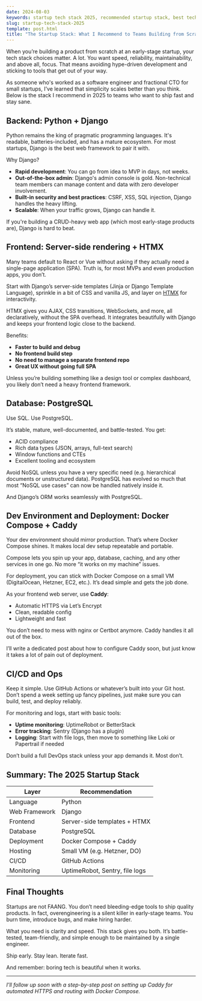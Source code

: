 ```yaml
---
date: 2024-08-03
keywords: startup tech stack 2025, recommended startup stack, best tech stack for startups, Django for startups, HTMX frontend, Python web development, simple web stack, PostgreSQL database, Docker Compose deployment, Caddy server HTTPS, early stage startup tools, full stack for MVP, tech stack for founders, Django HTMX stack, no SPA frontend
slug: startup-tech-stack-2025
template: post.html
title: "The Startup Stack: What I Recommend to Teams Building from Scratch in 2025"
---
```


When you’re building a product from scratch at an early-stage startup, your tech stack choices matter. A lot. You want speed, reliability, maintainability, and above all, focus. That means avoiding hype-driven development and sticking to tools that get out of your way.

<!--more-->

As someone who's worked as a software engineer and fractional CTO for small startups, I’ve learned that simplicity scales better than you think. Below is the stack I recommend in 2025 to teams who want to ship fast and stay sane.

## Backend: Python + Django

Python remains the king of pragmatic programming languages. It's readable, batteries-included, and has a mature ecosystem. For most startups, Django is the best web framework to pair it with.

Why Django?

- **Rapid development**: You can go from idea to MVP in days, not weeks.
- **Out-of-the-box admin**: Django's admin console is gold. Non-technical team members can manage content and data with zero developer involvement.
- **Built-in security and best practices**: CSRF, XSS, SQL injection, Django handles the heavy lifting.
- **Scalable**: When your traffic grows, Django can handle it.

If you're building a CRUD-heavy web app (which most early-stage products are), Django is hard to beat.

## Frontend: Server-side rendering + HTMX

Many teams default to React or Vue without asking if they actually need a single-page application (SPA). Truth is, for most MVPs and even production apps, you don’t.

Start with Django’s server-side templates (Jinja or Django Template Language), sprinkle in a bit of CSS and vanilla JS, and layer on [HTMX](https://htmx.org/) for interactivity.

HTMX gives you AJAX, CSS transitions, WebSockets, and more, all declaratively, without the SPA overhead. It integrates beautifully with Django and keeps your frontend logic close to the backend.

Benefits:

- **Faster to build and debug**
- **No frontend build step**
- **No need to manage a separate frontend repo**
- **Great UX without going full SPA**

Unless you’re building something like a design tool or complex dashboard, you likely don’t need a heavy frontend framework.

## Database: PostgreSQL

Use SQL. Use PostgreSQL.

It’s stable, mature, well-documented, and battle-tested. You get:

- ACID compliance
- Rich data types (JSON, arrays, full-text search)
- Window functions and CTEs
- Excellent tooling and ecosystem

Avoid NoSQL unless you have a very specific need (e.g. hierarchical documents or unstructured data). PostgreSQL has evolved so much that most “NoSQL use cases” can now be handled natively inside it.

And Django’s ORM works seamlessly with PostgreSQL.

## Dev Environment and Deployment: Docker Compose + Caddy

Your dev environment should mirror production. That’s where Docker Compose shines. It makes local dev setup repeatable and portable.

Compose lets you spin up your app, database, caching, and any other services in one go. No more “it works on my machine” issues.

For deployment, you can stick with Docker Compose on a small VM (DigitalOcean, Hetzner, EC2, etc.). It’s dead simple and gets the job done.

As your frontend web server, use **Caddy**:

- Automatic HTTPS via Let’s Encrypt
- Clean, readable config
- Lightweight and fast

You don’t need to mess with nginx or Certbot anymore. Caddy handles it all out of the box.

I’ll write a dedicated post about how to configure Caddy soon, but just know it takes a lot of pain out of deployment.

## CI/CD and Ops

Keep it simple. Use GitHub Actions or whatever’s built into your Git host. Don’t spend a week setting up fancy pipelines, just make sure you can build, test, and deploy reliably.

For monitoring and logs, start with basic tools:

- **Uptime monitoring**: UptimeRobot or BetterStack
- **Error tracking**: Sentry (Django has a plugin)
- **Logging**: Start with file logs, then move to something like Loki or Papertrail if needed

Don’t build a full DevOps stack unless your app demands it. Most don’t.

## Summary: The 2025 Startup Stack

| Layer        | Recommendation                 |
|-------------|---------------------------------|
| Language     | Python                         |
| Web Framework| Django                         |
| Frontend     | Server-side templates + HTMX   |
| Database     | PostgreSQL                     |
| Deployment   | Docker Compose + Caddy         |
| Hosting      | Small VM (e.g. Hetzner, DO)     |
| CI/CD        | GitHub Actions                 |
| Monitoring   | UptimeRobot, Sentry, file logs |

## Final Thoughts

Startups are not FAANG. You don’t need bleeding-edge tools to ship quality products. In fact, overengineering is a silent killer in early-stage teams. You burn time, introduce bugs, and make hiring harder.

What you need is clarity and speed. This stack gives you both. It’s battle-tested, team-friendly, and simple enough to be maintained by a single engineer.

Ship early. Stay lean. Iterate fast.

And remember: boring tech is beautiful when it works.

---

*I’ll follow up soon with a step-by-step post on setting up Caddy for automated HTTPS and routing with Docker Compose.*
